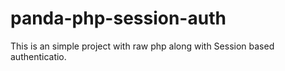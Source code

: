 # panda-php-session-auth
This is an simple project with raw php along with Session based authenticatio.
